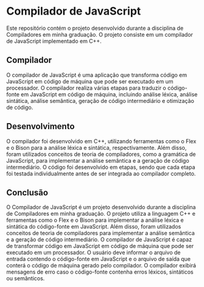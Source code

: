 
# Compilador de JavaScript

Este repositório contém o projeto desenvolvido durante a disciplina de Compiladores em minha graduação. O projeto consiste em um compilador de JavaScript implementado em C++.

## Compilador

O compilador de JavaScript é uma aplicação que transforma código em JavaScript em código de máquina que pode ser executado em um processador. O compilador realiza várias etapas para traduzir o código-fonte em JavaScript em código de máquina, incluindo análise léxica, análise sintática, análise semântica, geração de código intermediário e otimização de código.

## Desenvolvimento

O compilador foi desenvolvido em C++, utilizando ferramentas como o Flex e o Bison para a análise léxica e sintática, respectivamente. Além disso, foram utilizados conceitos de teoria de compiladores, como a gramática de JavaScript, para implementar a análise semântica e a geração de código intermediário. O código foi desenvolvido em etapas, sendo que cada etapa foi testada individualmente antes de ser integrada ao compilador completo.

## Conclusão

O Compilador de JavaScript é um projeto desenvolvido durante a disciplina de Compiladores em minha graduação. O projeto utiliza a linguagem C++ e ferramentas como o Flex e o Bison para implementar a análise léxica e sintática do código-fonte em JavaScript. Além disso, foram utilizados conceitos de teoria de compiladores para implementar a análise semântica e a geração de código intermediário. O compilador de JavaScript é capaz de transformar código em JavaScript em código de máquina que pode ser executado em um processador. O usuário deve informar o arquivo de entrada contendo o código-fonte em JavaScript e o arquivo de saída que conterá o código de máquina gerado pelo compilador. O compilador exibirá mensagens de erro caso o código-fonte contenha erros léxicos, sintáticos ou semânticos.

